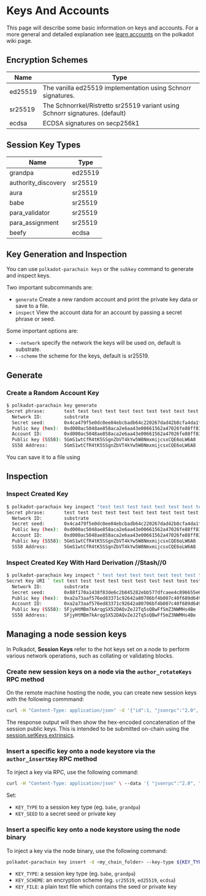 # Keys And Accounts

This page will describe some basic information on keys and accounts. For a more general and detailed explanation see [learn accounts](https://wiki.polkadot.network/docs/learn-accounts) on the polkadot wiki page.

## Encryption Schemes

| Name    | Type                                                                         |
| ------- | ---------------------------------------------------------------------------- |
| ed25519 | The vanilla ed25519 implementation using Schnorr signatures.                 |
| sr25519 | The Schnorrkel/Ristretto sr25519 variant using Schnorr signatures. (default) |
| ecdsa   | ECDSA signatures on secp256k1                                                |

## Session Key Types

| Name                | Type    |
|---------------------| ------- |
| grandpa             | ed25519 |
| authority_discovery | sr25519 |
| aura                | sr25519 |
| babe                | sr25519 |
| para_validator      | sr25519 |
| para_assignment     | sr25519 |
| beefy               | ecdsa   |

## Key Generation and Inspection

You can use `polkadot-parachain keys` or the `subkey` command to generate and inspect keys.

Two important subcommands are:

- `generate` Create a new random account and print the private key data or save to a file.
- `inspect` View the account data for an account by passing a secret phrase or seed.

Some important options are:

- `--network` specify the network the keys will be used on, default is substrate.
- `--scheme` the scheme for the keys, default is sr25519.

## Generate

### Create a Random Account Key

```bash
$ polkadot-parachain key generate
Secret phrase:       test test test test test test test test test test test junk
  Network ID:        substrate
  Secret seed:       0x4ca479f5e0dc0ee04ebcbadb64c220267dad42b8cfa4da1f0874787523b4709c
  Public key (hex):  0xd000ac5048ae858aca2e6aa43e00661562a47026fe88ff83992430204a159752
  Account ID:        0xd000ac5048ae858aca2e6aa43e00661562a47026fe88ff83992430204a159752
  Public key (SS58): 5GmS1wtCfR4tK5SSgnZbVT4kYw5W8NmxmijcsxCQE6oLW6A8
  SS58 Address:      5GmS1wtCfR4tK5SSgnZbVT4kYw5W8NmxmijcsxCQE6oLW6A8
```

You can save it to a file using 

## Inspection

### Inspect Created Key

```bash
$ polkadot-parachain key inspect "test test test test test test test test test test test junk"
Secret phrase:       test test test test test test test test test test test junk
  Network ID:        substrate
  Secret seed:       0x4ca479f5e0dc0ee04ebcbadb64c220267dad42b8cfa4da1f0874787523b4709c
  Public key (hex):  0xd000ac5048ae858aca2e6aa43e00661562a47026fe88ff83992430204a159752
  Account ID:        0xd000ac5048ae858aca2e6aa43e00661562a47026fe88ff83992430204a159752
  Public key (SS58): 5GmS1wtCfR4tK5SSgnZbVT4kYw5W8NmxmijcsxCQE6oLW6A8
  SS58 Address:      5GmS1wtCfR4tK5SSgnZbVT4kYw5W8NmxmijcsxCQE6oLW6A8
```

### Inspect Created Key With Hard Derivation //Stash//0

```bash
$ polkadot-parachain key inspect " test test test test test test test test test test test junk//Stash//0"
Secret Key URI ` test test test test test test test test test test test junk//Stash//0` is account:
  Network ID:        substrate
  Secret seed:       0x88f170a1438f83de6c2b845282ebb577dfcaee4c896655e64777ba220b3ad33d
  Public key (hex):  0xa2a73aaf576ed83371c92642a80706bf4b007c40f689d649aa7b075833d7242c
  Account ID:        0xa2a73aaf576ed83371c92642a80706bf4b007c40f689d649aa7b075833d7242c
  Public key (SS58): 5FjyHtMBm7kArqgSX52DAQvZeJ2Tq5sQBwFfSmZ3NWMHs4Be
  SS58 Address:      5FjyHtMBm7kArqgSX52DAQvZeJ2Tq5sQBwFfSmZ3NWMHs4Be
```

## Managing a node session keys

In Polkadot, **Session Keys** refer to the hot keys set on a node to perform various network operations, such as collating or validating blocks.

### Create new session keys on a node via the `author_rotateKeys` RPC method

On the remote machine hosting the node, you can create new session keys with the following commmand:

```bash
curl -H "Content-Type: application/json" -d '{"id":1, "jsonrpc":"2.0", "method": "author_rotateKeys", "params":[]}' http://localhost:9944
```

The response output will then show the hex-encoded concatenation of the session public keys. This is intended to be submitted on-chain using the [session.setKeys extrinsics](https://wiki.polkadot.network/docs/maintain-guides-how-to-validate-polkadot#submitting-the-setkeys-transaction).

### Insert a specific key onto a node keystore via the `author_insertKey` RPC method

To inject a key via RPC, use the following command:

```bash
curl -H "Content-Type: application/json" \ --data '{ "jsonrpc":"2.0", "method":"author_insertKey", "params":["'"${KEY_TYPE}"'", "'"${KEY_SEED}"'"],"id":1 }' http://localhost:9933
```

Set:
* `KEY_TYPE` to a session key type (eg. `babe`, `grandpa`)
* `KEY_SEED` to a secret seed or private key

### Insert a specific key onto a node keystore using the node binary

To inject a key via the node binary, use the following command:

```bash
polkadot-parachain key insert -d <my_chain_folder> --key-type ${KEY_TYPE} --scheme ${KEY_SCHEME} --suri ${KEY_FILE}
```

* `KEY_TYPE`: a session key type (eg. `babe`, `grandpa`)
* `KEY_SCHEME`: an encryption scheme (eg. `sr25519`, `ed25519`, `ecdsa`)
* `KEY_FILE`: a plain text file which contains the seed or private key
